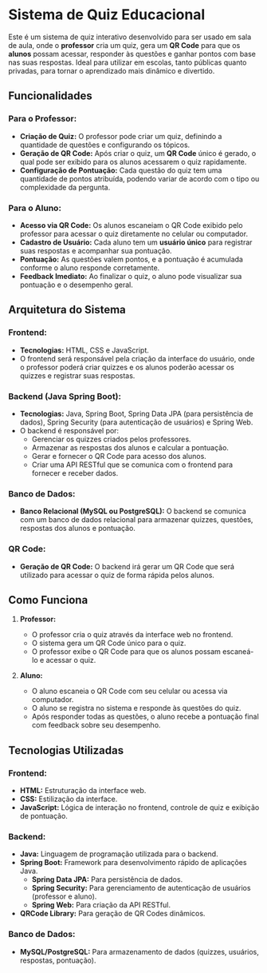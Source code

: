 # Sistema de Quiz Educacional

Este é um sistema de quiz interativo desenvolvido para ser usado em sala de aula, onde o **professor** cria um quiz, gera um **QR Code** para que os **alunos** possam acessar, responder às questões e ganhar pontos com base nas suas respostas. Ideal para utilizar em escolas, tanto públicas quanto privadas, para tornar o aprendizado mais dinâmico e divertido.

## Funcionalidades

### **Para o Professor:**

- **Criação de Quiz:** O professor pode criar um quiz, definindo a quantidade de questões e configurando os tópicos.
- **Geração de QR Code:** Após criar o quiz, um **QR Code** único é gerado, o qual pode ser exibido para os alunos acessarem o quiz rapidamente.
- **Configuração de Pontuação:** Cada questão do quiz tem uma quantidade de pontos atribuída, podendo variar de acordo com o tipo ou complexidade da pergunta.

### **Para o Aluno:**

- **Acesso via QR Code:** Os alunos escaneiam o QR Code exibido pelo professor para acessar o quiz diretamente no celular ou computador.
- **Cadastro de Usuário:** Cada aluno tem um **usuário único** para registrar suas respostas e acompanhar sua pontuação.
- **Pontuação:** As questões valem pontos, e a pontuação é acumulada conforme o aluno responde corretamente.
- **Feedback Imediato:** Ao finalizar o quiz, o aluno pode visualizar sua pontuação e o desempenho geral.

## Arquitetura do Sistema

### **Frontend:**

- **Tecnologias:** HTML, CSS e JavaScript.
- O frontend será responsável pela criação da interface do usuário, onde o professor poderá criar quizzes e os alunos poderão acessar os quizzes e registrar suas respostas.

### **Backend (Java Spring Boot):**

- **Tecnologias:** Java, Spring Boot, Spring Data JPA (para persistência de dados), Spring Security (para autenticação de usuários) e Spring Web.
- O backend é responsável por:
  - Gerenciar os quizzes criados pelos professores.
  - Armazenar as respostas dos alunos e calcular a pontuação.
  - Gerar e fornecer o QR Code para acesso dos alunos.
  - Criar uma API RESTful que se comunica com o frontend para fornecer e receber dados.

### **Banco de Dados:**

- **Banco Relacional (MySQL ou PostgreSQL):** O backend se comunica com um banco de dados relacional para armazenar quizzes, questões, respostas dos alunos e pontuação.

### **QR Code:**

- **Geração de QR Code:** O backend irá gerar um QR Code que será utilizado para acessar o quiz de forma rápida pelos alunos.

## Como Funciona

1. **Professor:**

   - O professor cria o quiz através da interface web no frontend.
   - O sistema gera um QR Code único para o quiz.
   - O professor exibe o QR Code para que os alunos possam escaneá-lo e acessar o quiz.

2. **Aluno:**
   - O aluno escaneia o QR Code com seu celular ou acessa via computador.
   - O aluno se registra no sistema e responde às questões do quiz.
   - Após responder todas as questões, o aluno recebe a pontuação final com feedback sobre seu desempenho.

## Tecnologias Utilizadas

### **Frontend:**

- **HTML:** Estruturação da interface web.
- **CSS:** Estilização da interface.
- **JavaScript:** Lógica de interação no frontend, controle de quiz e exibição de pontuação.

### **Backend:**

- **Java:** Linguagem de programação utilizada para o backend.
- **Spring Boot:** Framework para desenvolvimento rápido de aplicações Java.
  - **Spring Data JPA:** Para persistência de dados.
  - **Spring Security:** Para gerenciamento de autenticação de usuários (professor e aluno).
  - **Spring Web:** Para criação da API RESTful.
- **QRCode Library:** Para geração de QR Codes dinâmicos.

### **Banco de Dados:**

- **MySQL/PostgreSQL:** Para armazenamento de dados (quizzes, usuários, respostas, pontuação).
